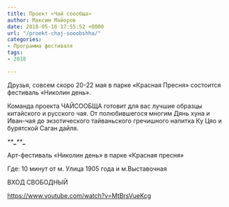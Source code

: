 ```yaml
---
title: Проект «Чай соообща»
author: Максим Майоров
date: 2018-05-16 17:55:52 +0000
url: "/proekt-chaj-sooobshha/"
categories:
- Программа фестиваля
tags:
- 2018

---
```

Друзья, совсем скоро 20-22 мая в парке «Красная Пресня» состоится фестиваль «Николин день».

Команда проекта ЧАЙСООБЩА готовит для вас лучшие образцы китайского и русского чая. От полюбившегося многим Дянь хуна и Иван-чая до экзотического тайваньского гречишного напитка Ку Цяо и бурятской Саган дайля.

_**_**_**_**_**_**

Арт-фестиваль «Николин день» в парке «Красная пресня»

Где: 10 минут от м. Улица 1905 года и м.Выставочная

ВХОД СВОБОДНЫЙ 

<a href="https://www.youtube.com/watch?v=MtBrsVueKcg" target="_blank" rel="noopener">https://www.youtube.com/watch?v=MtBrsVueKcg</a>